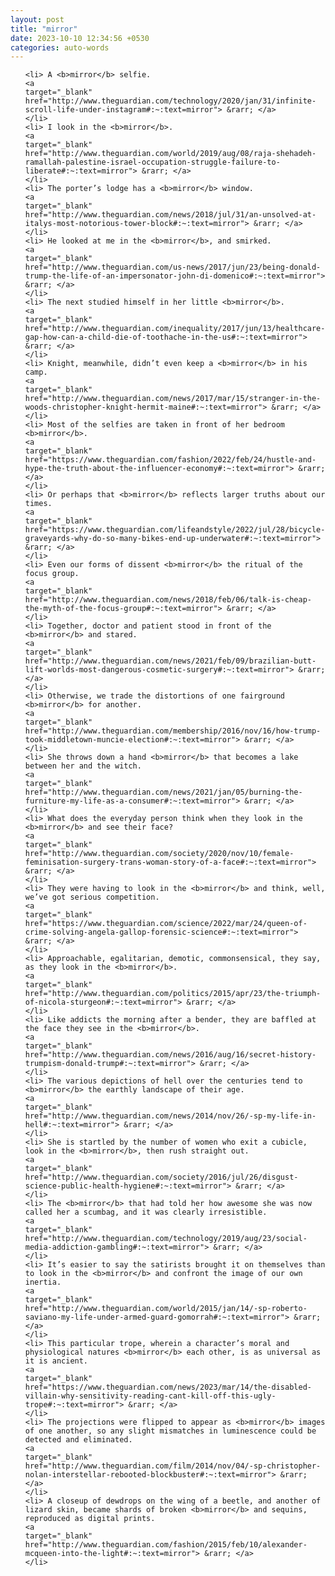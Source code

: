 ```yaml
---
layout: post
title: "mirror"
date: 2023-10-10 12:34:56 +0530
categories: auto-words
---
```

<ol>

    <li> A <b>mirror</b> selfie.
    <a 
    target="_blank" 
    href="http://www.theguardian.com/technology/2020/jan/31/infinite-scroll-life-under-instagram#:~:text=mirror"> &rarr; </a>
    </li>
    <li> I look in the <b>mirror</b>.
    <a 
    target="_blank" 
    href="http://www.theguardian.com/world/2019/aug/08/raja-shehadeh-ramallah-palestine-israel-occupation-struggle-failure-to-liberate#:~:text=mirror"> &rarr; </a>
    </li>
    <li> The porter’s lodge has a <b>mirror</b> window.
    <a 
    target="_blank" 
    href="http://www.theguardian.com/news/2018/jul/31/an-unsolved-at-italys-most-notorious-tower-block#:~:text=mirror"> &rarr; </a>
    </li>
    <li> He looked at me in the <b>mirror</b>, and smirked.
    <a 
    target="_blank" 
    href="http://www.theguardian.com/us-news/2017/jun/23/being-donald-trump-the-life-of-an-impersonator-john-di-domenico#:~:text=mirror"> &rarr; </a>
    </li>
    <li> The next studied himself in her little <b>mirror</b>.
    <a 
    target="_blank" 
    href="http://www.theguardian.com/inequality/2017/jun/13/healthcare-gap-how-can-a-child-die-of-toothache-in-the-us#:~:text=mirror"> &rarr; </a>
    </li>
    <li> Knight, meanwhile, didn’t even keep a <b>mirror</b> in his camp.
    <a 
    target="_blank" 
    href="http://www.theguardian.com/news/2017/mar/15/stranger-in-the-woods-christopher-knight-hermit-maine#:~:text=mirror"> &rarr; </a>
    </li>
    <li> Most of the selfies are taken in front of her bedroom <b>mirror</b>.
    <a 
    target="_blank" 
    href="https://www.theguardian.com/fashion/2022/feb/24/hustle-and-hype-the-truth-about-the-influencer-economy#:~:text=mirror"> &rarr; </a>
    </li>
    <li> Or perhaps that <b>mirror</b> reflects larger truths about our times.
    <a 
    target="_blank" 
    href="https://www.theguardian.com/lifeandstyle/2022/jul/28/bicycle-graveyards-why-do-so-many-bikes-end-up-underwater#:~:text=mirror"> &rarr; </a>
    </li>
    <li> Even our forms of dissent <b>mirror</b> the ritual of the focus group.
    <a 
    target="_blank" 
    href="http://www.theguardian.com/news/2018/feb/06/talk-is-cheap-the-myth-of-the-focus-group#:~:text=mirror"> &rarr; </a>
    </li>
    <li> Together, doctor and patient stood in front of the <b>mirror</b> and stared.
    <a 
    target="_blank" 
    href="http://www.theguardian.com/news/2021/feb/09/brazilian-butt-lift-worlds-most-dangerous-cosmetic-surgery#:~:text=mirror"> &rarr; </a>
    </li>
    <li> Otherwise, we trade the distortions of one fairground <b>mirror</b> for another.
    <a 
    target="_blank" 
    href="http://www.theguardian.com/membership/2016/nov/16/how-trump-took-middletown-muncie-election#:~:text=mirror"> &rarr; </a>
    </li>
    <li> She throws down a hand <b>mirror</b> that becomes a lake between her and the witch.
    <a 
    target="_blank" 
    href="http://www.theguardian.com/news/2021/jan/05/burning-the-furniture-my-life-as-a-consumer#:~:text=mirror"> &rarr; </a>
    </li>
    <li> What does the everyday person think when they look in the <b>mirror</b> and see their face?
    <a 
    target="_blank" 
    href="http://www.theguardian.com/society/2020/nov/10/female-feminisation-surgery-trans-woman-story-of-a-face#:~:text=mirror"> &rarr; </a>
    </li>
    <li> They were having to look in the <b>mirror</b> and think, well, we’ve got serious competition.
    <a 
    target="_blank" 
    href="https://www.theguardian.com/science/2022/mar/24/queen-of-crime-solving-angela-gallop-forensic-science#:~:text=mirror"> &rarr; </a>
    </li>
    <li> Approachable, egalitarian, demotic, commonsensical, they say, as they look in the <b>mirror</b>.
    <a 
    target="_blank" 
    href="http://www.theguardian.com/politics/2015/apr/23/the-triumph-of-nicola-sturgeon#:~:text=mirror"> &rarr; </a>
    </li>
    <li> Like addicts the morning after a bender, they are baffled at the face they see in the <b>mirror</b>.
    <a 
    target="_blank" 
    href="http://www.theguardian.com/news/2016/aug/16/secret-history-trumpism-donald-trump#:~:text=mirror"> &rarr; </a>
    </li>
    <li> The various depictions of hell over the centuries tend to <b>mirror</b> the earthly landscape of their age.
    <a 
    target="_blank" 
    href="http://www.theguardian.com/news/2014/nov/26/-sp-my-life-in-hell#:~:text=mirror"> &rarr; </a>
    </li>
    <li> She is startled by the number of women who exit a cubicle, look in the <b>mirror</b>, then rush straight out.
    <a 
    target="_blank" 
    href="http://www.theguardian.com/society/2016/jul/26/disgust-science-public-health-hygiene#:~:text=mirror"> &rarr; </a>
    </li>
    <li> The <b>mirror</b> that had told her how awesome she was now called her a scumbag, and it was clearly irresistible.
    <a 
    target="_blank" 
    href="http://www.theguardian.com/technology/2019/aug/23/social-media-addiction-gambling#:~:text=mirror"> &rarr; </a>
    </li>
    <li> It’s easier to say the satirists brought it on themselves than to look in the <b>mirror</b> and confront the image of our own inertia.
    <a 
    target="_blank" 
    href="http://www.theguardian.com/world/2015/jan/14/-sp-roberto-saviano-my-life-under-armed-guard-gomorrah#:~:text=mirror"> &rarr; </a>
    </li>
    <li> This particular trope, wherein a character’s moral and physiological natures <b>mirror</b> each other, is as universal as it is ancient.
    <a 
    target="_blank" 
    href="https://www.theguardian.com/news/2023/mar/14/the-disabled-villain-why-sensitivity-reading-cant-kill-off-this-ugly-trope#:~:text=mirror"> &rarr; </a>
    </li>
    <li> The projections were flipped to appear as <b>mirror</b> images of one another, so any slight mismatches in luminescence could be detected and eliminated.
    <a 
    target="_blank" 
    href="http://www.theguardian.com/film/2014/nov/04/-sp-christopher-nolan-interstellar-rebooted-blockbuster#:~:text=mirror"> &rarr; </a>
    </li>
    <li> A closeup of dewdrops on the wing of a beetle, and another of lizard skin, became shards of broken <b>mirror</b> and sequins, reproduced as digital prints.
    <a 
    target="_blank" 
    href="http://www.theguardian.com/fashion/2015/feb/10/alexander-mcqueen-into-the-light#:~:text=mirror"> &rarr; </a>
    </li>